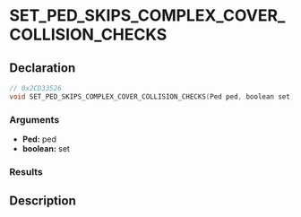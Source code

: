 # SET_PED_SKIPS_COMPLEX_COVER_COLLISION_CHECKS

## Declaration
```cpp
// 0x2CD33526
void SET_PED_SKIPS_COMPLEX_COVER_COLLISION_CHECKS(Ped ped, boolean set);
```

### Arguments
- **Ped:** ped
- **boolean:** set

### Results

## Description

